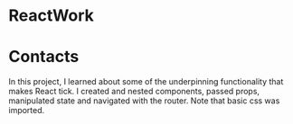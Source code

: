 # ReactWork

<h1>Contacts</h1>

In this project, I learned about some of the underpinning functionality that makes React tick. I created and nested components, passed props, manipulated state and navigated with the router. Note that basic css was imported.
